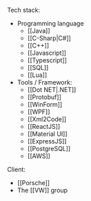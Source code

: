 Tech stack:
- Programming language
	- [[Java]]
	- [[C-Sharp|C#]]
	- [[C++]]
	- [[Javascript]]
	- [[Typescript]]
	- [[SQL]]
	- [[Lua]]
- Tools / Framework:
	- [[Dot NET|.NET]]
	- [[Protobuf]]
	- [[WinForm]]
	- [[WPF]]
	- [[Xml2Code]]
	- [[ReactJS]]
	- [[Material UI]]
	- [[ExpressJS]]
	- [[PostgreSQL]]
	- [[AWS]]

Client:
- [[Porsche]]
- The [[VW]] group

